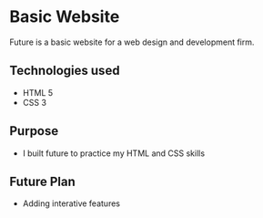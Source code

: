 # Basic Website
Future is a basic website for a web design and development firm.

## Technologies used
- HTML 5
- CSS 3

## Purpose
- I built future to practice my HTML and CSS skills

## Future Plan
- Adding interative features

